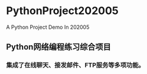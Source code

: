 # PythonProject202005
A Python Project Demo In 202005
## Python网络编程练习综合项目
### 集成了在线聊天、接发邮件、FTP服务等多项功能。

